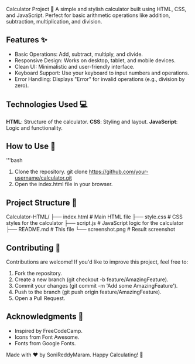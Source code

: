 
Calculator Project 🧮
A simple and stylish calculator built using HTML, CSS, and JavaScript. Perfect for basic arithmetic operations like addition, subtraction, multiplication, and division.

## Features ✨

- Basic Operations: Add, subtract, multiply, and divide.
- Responsive Design: Works on desktop, tablet, and mobile devices.
- Clean UI: Minimalistic and user-friendly interface.
- Keyboard Support: Use your keyboard to input numbers and operations.
- Error Handling: Displays "Error" for invalid operations (e.g., division by zero).

## Technologies Used 💻

**HTML**: Structure of the calculator.
**CSS**: Styling and layout.
**JavaScript**: Logic and functionality.

## How to Use 🚀

'''bash
1. Clone the repository.
   git clone https://github.com/your-username/calculator.git
2. Open the index.html file in your browser.

## Project Structure 📂

Calculator-HTML/
├── index.html          # Main HTML file
├── style.css           # CSS styles for the calculator
├── script.js           # JavaScript logic for the calculator
├── README.md           # This file
└── screenshot.png      # Result screenshot

## Contributing 🤝
Contributions are welcome! If you'd like to improve this project, feel free to:

1. Fork the repository.
2. Create a new branch (git checkout -b feature/AmazingFeature).
3. Commit your changes (git commit -m 'Add some AmazingFeature').
4. Push to the branch (git push origin feature/AmazingFeature).
5. Open a Pull Request.

## Acknowledgments 🙏
- Inspired by FreeCodeCamp.
- Icons from Font Awesome.
- Fonts from Google Fonts.

Made with ❤️ by SoniReddyMaram.
Happy Calculating! 🎯

